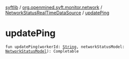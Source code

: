 [syftlib](../../index.md) / [org.openmined.syft.monitor.network](../index.md) / [NetworkStatusRealTimeDataSource](index.md) / [updatePing](./update-ping.md)

# updatePing

`fun updatePing(workerId: `[`String`](https://kotlinlang.org/api/latest/jvm/stdlib/kotlin/-string/index.html)`, networkStatusModel: `[`NetworkStatusModel`](../-network-status-model/index.md)`): Completable`